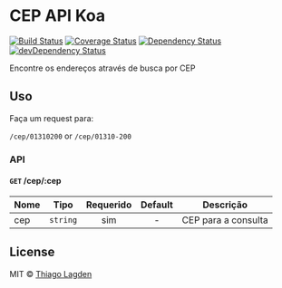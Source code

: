 # CEP API Koa

[![Build Status][ci-img]][ci]
[![Coverage Status][coveralls-img]][coveralls]
[![Dependency Status][dep-img]][dep]
[![devDependency Status][devDep-img]][devDep]

[ci-img]:        https://travis-ci.org/lagden/cep-koa-api.svg
[ci]:            https://travis-ci.org/lagden/cep-koa-api
[coveralls-img]: https://coveralls.io/repos/github/lagden/cep-koa-api/badge.svg?branch=master
[coveralls]:     https://coveralls.io/github/lagden/cep-koa-api?branch=master
[dep-img]:       https://david-dm.org/lagden/cep-koa-api.svg
[dep]:           https://david-dm.org/lagden/cep-koa-api
[devDep-img]:    https://david-dm.org/lagden/cep-koa-api/dev-status.svg
[devDep]:        https://david-dm.org/lagden/cep-koa-api#info=devDependencies

Encontre os endereços através de busca por CEP


## Uso

Faça um request para:

`/cep/01310200` or `/cep/01310-200`


### API

#### `GET` /cep/:cep

Nome        | Tipo                 | Requerido | Default           | Descrição
----------- | -------------------- |:---------:|:-----------------:| ------------
cep         | `string`             | sim       | -                 | CEP para a consulta


## License

MIT © [Thiago Lagden](http://lagden.in)
